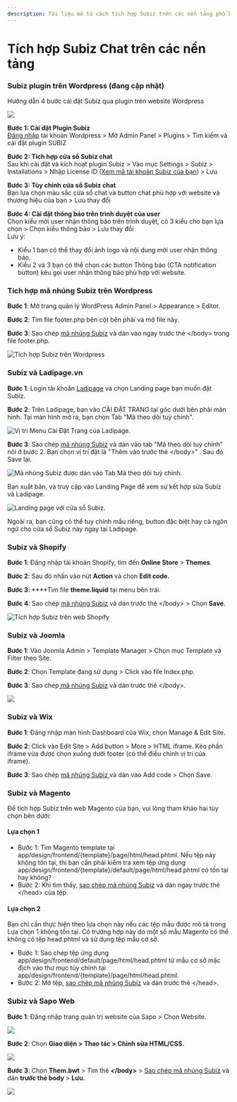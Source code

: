 ```yaml
---
description: Tài liệu mô tả cách tích hợp Subiz trên các nền tảng phổ biến hiện nay.
---
```


# Tích hợp Subiz Chat trên các nền tảng

### Subiz plugin trên Wordpress \(đang cập nhật\)

Hướng dẫn 4 bước cài đặt Subiz qua plugin trên website Wordpress

![](../../../.gitbook/assets/plugin-subiz-copy.jpg)

**Bước 1: Cài đặt Plugin Subiz**  
[Đăng nhập](https://login.wordpress.org/?locale=en_US) tài khoản Wordpress &gt; Mở Admin Panel &gt; Plugins &gt; Tìm kiếm và cài đặt plugin SUBIZ

**Bước 2: Tích hợp cửa sổ Subiz chat**   
Sau khi cài đặt và kích hoạt plugin Subiz &gt; Vào mục Settings &gt; Subiz &gt; Installations &gt; Nhập License ID \([Xem mã tài khoản Subiz của bạn](https://app.subiz.com/settings/)\)  &gt; Lưu

**Bước 3: Tùy chỉnh cửa sổ Subiz chat**  
Bạn lựa chọn màu sắc cửa sổ chat và button chat phù hợp với website và thương hiệu của bạn &gt; Lưu thay đổi

**Bước 4: Cài đặt thông báo trên trình duyệt của user**  
Chọn kiểu mời user nhận thông báo trên trình duyệt, có 3 kiểu cho bạn lựa chọn &gt; Chọn kiểu thông báo &gt; Lưu thay đổi  
Lưu ý:

* Kiểu 1 bạn có thể thay đổi ảnh logo và nội dung mời user nhận thông báo.
* Kiểu 2 và 3 bạn có thể chọn các button Thông báo \(CTA notification button\) kêu gọi user nhận thông báo phù hợp với website.

### Tích hợp mã nhúng Subiz trên Wordpress

**Bước 1**: Mở trang quản lý WordPress Admin Panel &gt; Appearance &gt; Editor.

**Bước 2**: Tìm file footer.php bên cột bên phải và mở file này.

**Bước 3**: Sao chép [mã nhúng Subiz](https://app.subiz.com/settings/install) và dán vào ngay trước thẻ &lt;/body&gt; trong file footer.php.

![T&#xED;ch h&#x1EE3;p Subiz tr&#xEA;n Wordpress](../../../.gitbook/assets/cai-subiz-wordpress.png)

### Subiz và Ladipage.vn 

**Bước 1**: Login tài khoản [Ladipage](https://ladipage.vn) và chọn Landing page bạn muốn đặt Subiz. 

**Bước 2**: Trên Ladipage, bạn vào CÀI ĐẶT TRANG tại góc dưới bên phải màn hình. Tại màn hình mở ra, bạn chọn Tab "Mã theo dõi tuỳ chỉnh". 

![V&#x1ECB; tr&#xED; Menu C&#xE0;i &#x110;&#x1EB7;t Trang c&#x1EE7;a Ladipage.](../../../.gitbook/assets/screen-shot-2018-11-30-at-00.39.56.png)

**Bước 3**: Sao chép [mã nhúng Subiz](https://app.subiz.com/settings/install) và dán vào tab "Mã theo dõi tuỳ chỉnh" nói ở bước 2. Bạn chọn vị trí đặt là "Thêm vào trước thẻ &lt;/body&gt;" . Sau đó Save lại.

![M&#xE3; nh&#xFA;ng Subiz &#x111;&#x1B0;&#x1EE3;c d&#xE1;n v&#xE0;o Tab M&#xE3; theo d&#xF5;i tu&#x1EF3; ch&#x1EC9;nh.](../../../.gitbook/assets/screen-shot-2018-11-30-at-00.38.27.png)

Bạn xuất bản, và truy cập vào Landing Page để xem sự kết hợp sửa Subiz và Ladipage.

![Landing page v&#x1EDB;i c&#x1EED;a s&#x1ED5; Subiz.](../../../.gitbook/assets/screen-shot-2018-11-30-at-00.45.24.png)

Ngoài ra, bạn cũng có thể tuy chỉnh mầu riêng, button đặc biệt hay cả ngôn ngữ cho cửa sổ Subiz này ngay tại Ladipage. 

### Subiz và Shopify

**Bước 1**: Đăng nhập tài khoản Shopify, tìm đến **Online Store** &gt; **Themes**.

**Bước 2**: Sau đó nhấn vào nút **Action** và chọn **Edit code.**

**Bước 3**: ****Tìm file **theme.liquid** tại menu bên trái.

**Bước 4**: Sao chép [mã nhúng Subiz](https://app.subiz.com/settings/install) và dán trước thẻ &lt;/body&gt; &gt; Chọn **Save**.

![T&#xED;ch h&#x1EE3;p Subiz tr&#xEA;n web Shopify](../../../.gitbook/assets/spotify-1.gif)

### Subiz và Joomla

**Bước 1**: Vào Joomla Admin &gt; Template Manager &gt; Chọn mục Template và Filter theo Site.

**Bước 2**: Chọn Template đang sử dụng &gt; Click vào file Index.php.

**Bước 3**: Sao chép[ mã nhúng Subiz](https://app.subiz.com/settings/install) và dán trước thẻ &lt;/body&gt;.

![](../../../.gitbook/assets/joomla2.gif)

### Subiz và Wix

**Bước 1**: Đăng nhập màn hình Dashboard của Wix, chọn Manage & Edit Site.

**Bước 2**: Click vào Edit Site &gt; Add button &gt; More &gt; HTML iframe. Kéo phần iframe vừa được chọn xuống dưới footer \(có thể điều chỉnh vị trí của iframe\).

**Bước 3**: Sao chép [mã nhúng Subiz ](https://app.subiz.com/settings/install)và dán vào Add code &gt; Chọn Save.

### Subiz và Magento

Để tích hợp Subiz trên web Magento của bạn, vui lòng tham khảo hai tùy chọn bên dưới:

#### Lựa chọn 1

* Bước 1: Tìm Magento template tại app/design/frontend/{template}/page/html/head.phtml. Nếu tệp này không tồn tại, thì bạn cần phải kiểm tra xem tệp ứng dụng app/design/frontend/{template}/default/page/html/head.phtml có tồn tại hay không?
* Bước 2: Khi tìm thấy, [sao chép mã nhúng Subiz](https://app.subiz.com/settings/install) và dán ngay trước thẻ &lt;/head&gt; của tệp.

#### Lựa chọn 2

Bạn chỉ cần thực hiện theo lựa chọn này nếu các tệp mẫu được mô tả trong Lựa chọn 1 không tồn tại. Có trường hợp này do một số mẫu Magento có thể không có tệp head.phtml và sử dụng tệp mẫu cơ sở.

* Bước 1: Sao chép tệp ứng dụng app/design/frontend/default/page/html/head.phtml từ mẫu cơ sở mặc địch vào thư mục tùy chỉnh tại app/design/frontend/{template}/page/html/head.phtml.
* Bước 2: Mở tệp, [sao chép mã nhúng Subiz](https://app.subiz.com/settings/install) và dán trước thẻ &lt;/head&gt;.

### Subiz và Sapo Web

**Bước 1**: Đăng nhập trang quản trị website của Sapo &gt; Chọn Website.

![](../../../.gitbook/assets/1-sapo-copy.jpg)

**Bước 2**: Chọn **Giao diện &gt; Thao tác &gt; Chỉnh sửa HTML/CSS.**

![](../../../.gitbook/assets/2.-sapo-copy.jpg)

**Bước 3**: Chọn **Them.bwt** &gt; Tìm thẻ **&lt;/body&gt;** &gt; [Sao chép mã nhúng Subiz](https://app.subiz.com/settings/install) và dán **trước thẻ body** &gt; **Lưu.**

![](../../../.gitbook/assets/3.-sapo-copy.jpg)

